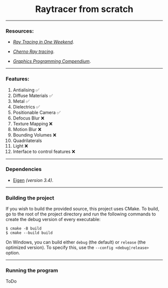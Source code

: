 <h1 style="text-align: center;">Raytracer from scratch</h1> 

---------------------------------------------------------------------------------------------------

### Resources: 

* [_Ray Tracing in One Weekend_](https://raytracing.github.io/books/RayTracingInOneWeekend.html).

* [_Cherno Ray tracing_](https://www.youtube.com/watch?v=gfW1Fhd9u9Q&list=PLlrATfBNZ98edc5GshdBtREv5asFW3yXl).

* [_Graphics Programming Compendium_](https://graphicscompendium.com/index.html).
---------------------------------------------------------------------------------------------------
### Features: 
1. Antialising :white_check_mark:
2. Diffuse Materials :white_check_mark:
3. Metal :white_check_mark:
4. Dielectrics :white_check_mark:
5. Positionable Camera :white_check_mark:
6. Defocus Blur :x:
7. Texture Mapping :x:
8. Motion Blur :x:
9. Bounding Volumes :x:
10. Quadrilaterals
11. Light :x:
12. Interface to control features :x:

----------------------------------------------------------------------------------------------------
### Dependencies
* [Eigen](https://eigen.tuxfamily.org/dox/index.html) _(version 3.4)_.

----------------------------------------------------------------------------------------------------
### Building the project
 If you wish to build the provided source, this project uses CMake. To build, go to the root of the project directory and run the following commands to create the debug version of every executable:

    $ cmake -B build
    $ cmake --build build

On Windows, you can build either `debug` (the default) or `release` (the optimized version). To specify this, use the `--config <debug|release>` option.

----------------------------------------------------------------------------------------------------
### Running the program

ToDo
 